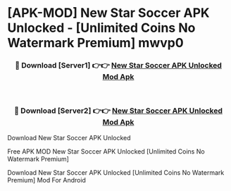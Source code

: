 # [APK-MOD] New Star Soccer APK Unlocked - [Unlimited Coins No Watermark Premium] mwvp0



<div align="center">
<h3>🔴 Download [Server1] 👉👉 <a href="https://momento.my/?title=New_Star_Soccer_APK_Unlocked">New Star Soccer APK Unlocked Mod Apk</a></h3><br>

<h3>🔴 Download [Server2] 👉👉 <a href="https://momento.my/?title=New_Star_Soccer_APK_Unlocked">New Star Soccer APK Unlocked Mod Apk</a></h3>
</div>



Download New Star Soccer APK Unlocked 

Free APK MOD New Star Soccer APK Unlocked [Unlimited Coins No Watermark Premium]

Download New Star Soccer APK Unlocked [Unlimited Coins No Watermark Premium] Mod For Android
